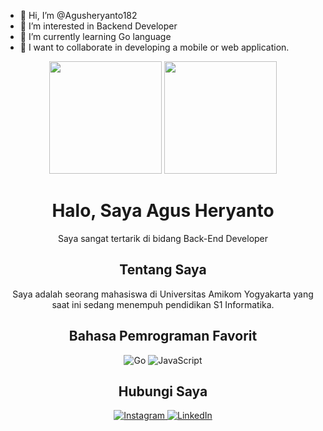 - 👋 Hi, I’m @Agusheryanto182
- 👀 I’m interested in Backend Developer
- 🌱 I’m currently learning Go language
- 💞️ I want to collaborate in developing a mobile or web application.

<p align="center">
 <img height="180em" src="https://github-readme-stats-eight-theta.vercel.app/api?username=agusheryanto182&show_icons=true&theme=algolia&include_all_commits=true&count_private=true"/>
  <img height="180em" src="https://github-readme-stats.vercel.app/api/top-langs/?username=agusheryanto182&layout=compact&langs_count=8&theme=algolia"/>
</p>

<h1 align="center">Halo, Saya Agus Heryanto</h1>
<p align="center">Saya sangat tertarik di bidang Back-End Developer</p>

<h2 align="center">Tentang Saya</h2>
<p align="center">
Saya adalah seorang mahasiswa di Universitas Amikom Yogyakarta yang saat ini sedang menempuh pendidikan S1 Informatika. 
</p>

<h2 align="center">Bahasa Pemrograman Favorit</h2>
<p align="center">
  <img src="https://img.shields.io/badge/Go-00ADD8?style=for-the-badge&logo=go&logoColor=white" alt="Go">
  <img src="https://img.shields.io/badge/JavaScript-F7DF1E?style=for-the-badge&logo=javascript&logoColor=black" alt="JavaScript">
</p>

<h2 align="center">Hubungi Saya</h2>
<p align="center">
  <a href="https://www.instagram.com/nama_akun_instagram/">
  <img src="https://img.shields.io/badge/Instagram-E4405F?style=for-the-badge&logo=instagram&logoColor=white" alt="Instagram">
</a>
  <a href="https://www.linkedin.com/in/agusheryanto182/">
    <img src="https://img.shields.io/badge/LinkedIn-0077B5?style=for-the-badge&logo=linkedin&logoColor=white" alt="LinkedIn">
  </a>
</p>


